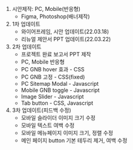 1. 시안제작: PC, Mobile(반응형)
   - Figma, Photoshop(배너제작)
2. 1차 업데이트
   - 와이어프레임, 시안 업데이트(22.03.18)
   - 리뉴얼 제안서 PPT 업데이트(22.03.22)
3. 2차 업데이트
   - 프로젝트 완료 보고서 PPT 제작
   - PC, Mobile 반응형
   - PC GNB hover 효과 - CSS
   - PC GNB 고정 - CSS(fixed)
   - PC Sitemap Modal - Javascript
   - Mobile GNB toggle - Javascript
   - Image Slider - Javascript
   - Tab button - CSS, Javascript
4. 3차 업데이트(피드백 수정)
   - 모바일 슬라이더 이미지 크기 수정
   - 모바일 텍스트 여백 수정
   - 모바일 메뉴페이지 이미지 크기, 정렬 수정
   - 메인 페이지 button 기본 테두리 제거, 여백 수정
